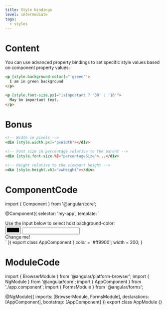 ```yaml
---
title: Style bindings
level: intermediate
tags:
  - styles
---
```

# Content
You can use advanced property bindings to set specific style values based on component property values: 

```html
<p [style.background-color]="'green'">
  I am in green background
</p>

<p [style.font-size.px]="isImportant ? '30' : '16'">
  May be important text.
</p>

```


# Bonus

```html
<!-- Width in pixels -->
<div [style.width.px]="pxWidth"></div>

<!-- Font size in percentage relative to the parent -->
<div [style.font-size.%]="percentageSize">...</div>

<!-- Height relative to the viewport height -->
<div [style.height.vh]="vwHeight"></div>
```
# ComponentCode 
import { Component } from '@angular/core';

@Component({
  selector: 'my-app',
  template: `
  <div>Use the input below to select host background-color:</div>
<input type="color" [(ngModel)]="color">
<input type="number" [(ngModel)]="width">
<div [style.width.px]="width" [style.background]="color">
    Change me!
</div> 
`
})
export class AppComponent {
  color = '#ff9900';
  width = 200;
}


# ModuleCode  
import { BrowserModule } from '@angular/platform-browser';
import { NgModule } from '@angular/core';
import { AppComponent } from './app.component';
import { FormsModule } from '@angular/forms';

@NgModule({
  imports: [BrowserModule, FormsModule],
  declarations: [AppComponent],
  bootstrap: [AppComponent]
})
export class AppModule {}
